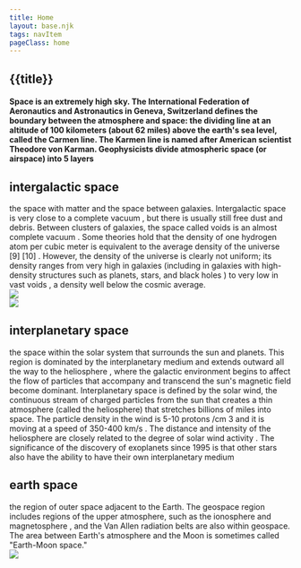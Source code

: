 ```yaml
---
title: Home
layout: base.njk
tags: navItem
pageClass: home
---
```

## {{title}}
<h4>
Space is an extremely high sky. The International Federation of Aeronautics and Astronautics in Geneva, Switzerland defines the boundary between the atmosphere and space: the dividing line at an altitude of 100 kilometers (about 62 miles) above the earth's sea level, called the Carmen line. The Karmen line is named after American scientist Theodore von Karman. Geophysicists divide atmospheric space (or airspace) into 5 layers
</h4>

<section class="grid1">
<div class="layer">
<h2>intergalactic space</h2>
the space with matter and the space between galaxies. Intergalactic space is very close to a complete vacuum , but there is usually still free dust and debris. Between clusters of galaxies, the space called voids is an almost complete vacuum . Some theories hold that the density of one hydrogen atom per cubic meter is equivalent to the average density of the universe [9] [10] . However, the density of the universe is clearly not uniform; its density ranges from very high in galaxies (including in galaxies with high-density structures such as planets, stars, and black holes ) to very low in vast voids , a density well below the cosmic average.
</div>
<div>
<img src="/images/galaxies.jpeg">
</div>
</section>
<section class="grid2">
<div class="page1">
<img src="/images/planet2.jpg">
</div>
<div class="layers">
<h2>interplanetary space</h2>
the space within the solar system that surrounds the sun and planets. This region is dominated by the interplanetary medium and extends outward all the way to the heliosphere , where the galactic environment begins to affect the flow of particles that accompany and transcend the sun's magnetic field become dominant. Interplanetary space is defined by the solar wind, the continuous stream of charged particles from the sun that creates a thin atmosphere (called the heliosphere) that stretches billions of miles into space. The particle density in the wind is 5-10 protons /cm 3 and it is moving at a speed of 350-400 km/s  . The distance and intensity of the heliosphere are closely related to the degree of solar wind activity . The significance of the discovery of exoplanets since 1995 is that other stars also have the ability to have their own interplanetary medium
</section>
<section class="grid1">
<div class="layer">
<h2> earth space</h2>
the region of outer space adjacent to the Earth. The geospace region includes regions of the upper atmosphere, such as the ionosphere and magnetosphere , and the Van Allen radiation belts are also within geospace. The area between Earth's atmosphere and the Moon is sometimes called "Earth-Moon space."
</div>
<div class="page1">
<img src="/images/earth.jpg"> 
</div>
</section>